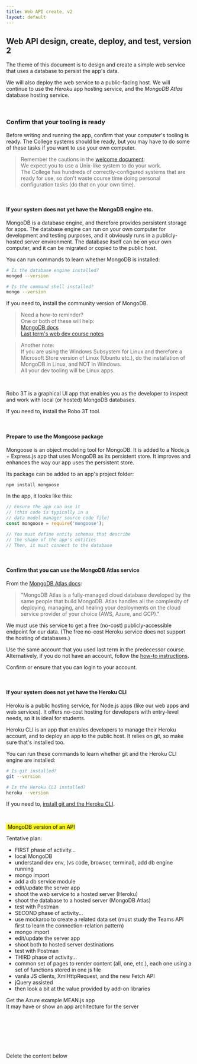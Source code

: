 ```yaml
---
title: Web API create, v2
layout: default
---
```


## Web API design, create, deploy, and test, version 2

The theme of this document is to design and create a simple web service that uses a database to persist the app's data.

We will also deploy the web service to a public-facing host. We will continue to use the *Heroku* app hosting service, and the *MongoDB Atlas* database hosting service. 

<br>

### Confirm that your tooling is ready

Before writing and running the app, confirm that your computer's tooling is ready. The College systems should be ready, but you may have to do some of these tasks if you want to use your own computer. 

> Remember the cautions in the [welcome document](welcome#how-can-you-get-started):  
> We expect you to use a Unix-like system to do your work.  
> The College has hundreds of correctly-configured systems that are ready for use, so don't waste course time doing personal configuration tasks (do that on your own time).  

<br>

#### If your system does not yet have the MongoDB engine etc.

MongoDB is a database engine, and therefore provides persistent storage for apps. The database engine can run on your own computer for development and testing purposes, and it obviously runs in a publicly-hosted server environment. The database itself can be on your own computer, and it can be migrated or copied to the public host. 

You can run commands to learn whether MongoDB is installed:

```bash
# Is the database engine installed?
mongod --version

# Is the command shell installed?
mongo --version
```

If you need to, install the community version of MongoDB.

> Need a how-to reminder?  
> One or both of these will help:  
> [MongoDB docs](https://docs.mongodb.com/manual/administration/install-community/)   
> [Last term's web dev course notes](http://zenit.senecac.on.ca/~patrick.crawford/index.php/web322/course-notes/week8-class1/)

> Another note:  
> If you are using the Windows Subsystem for Linux and therefore a Microsoft Store version of Linux (Ubuntu etc.), do the installation of MongoDB in Linux, and NOT in Windows.  
> All your dev tooling will be Linux apps. 

<br>

Robo 3T is a graphical UI app that enables you as the developer to inspect and work with local (or hosted) MongoDB databases. 

If you need to, install the Robo 3T tool. 

<br>

#### Prepare to use the Mongoose package

Mongoose is an object modeling tool for MongoDB. It is added to a Node.js + Express.js app that uses MongoDB as its persistent store. It improves and enhances the way our app uses the persistent store. 

Its package can be added to an app's project folder:

```bash
npm install mongoose
```

In the app, it looks like this:

```js
// Ensure the app can use it
// (this code is typically in a 
// data model manager source code file)
const mongoose = require('mongoose');

// You must define entity schemas that describe
// the shape of the app's entities
// Then, it must connect to the database
```

<br>

#### Confirm that you can use the MongoDB Atlas service

From the [MongoDB Atlas docs](https://docs.atlas.mongodb.com/):

> "MongoDB Atlas is a fully-managed cloud database developed by the same people that build MongoDB. Atlas handles all the complexity of deploying, managing, and healing your deployments on the cloud service provider of your choice (AWS, Azure, and GCP)."

We must use this service to get a free (no-cost) publicly-accessible endpoint for our data. (The free no-cost Heroku service does not support the hosting of databases.)

Use the same account that you used last term in the predecessor course. Alternatively, if you do not have an account, follow the [how-to instructions](http://zenit.senecac.on.ca/~patrick.crawford/index.php/web322/course-notes/week8-class1/).  

Confirm or ensure that you can login to your account.

<br>

#### If your system does not yet have the Heroku CLI

Heroku is a public hosting service, for Node.js apps (like our web apps and web services). It offers no-cost hosting for developers with entry-level needs, so it is ideal for students.

Heroku CLI is an app that enables developers to manage their Heroku account, and to deploy an app to the public host. It relies on git, so make sure that's installed too. 

You can run these commands to learn whether git and the Heroku CLI engine are installed:

```bash
# Is git installed?
git --version

# Is the Heroku CLI installed?
heroku --version
```
If you need to, [install git and the Heroku CLI](http://zenit.senecac.on.ca/~patrick.crawford/index.php/web322/course-notes/getting-started-with-heroku/). 

<br>

<mark>&nbsp;MongoDB version of an API</mark>

Tentative plan:
* FIRST phase of activity...
* local MongoDB
* understand dev env, (vs code, browser, terminal), add db engine running
* mongo import
* add a db service module
* edit/update the server app 
* shoot the web service to a hosted server (Heroku)
* shoot the database to a hosted server (MongoDB Atlas)
* test with Postman
* SECOND phase of activity...
* use mockaroo to create a related data set (must study the Teams API first to learn the connection-relation pattern)
* mongo import
* edit/update the server app
* shoot both to hosted server destinations
* test with Postman
* THIRD phase of activity...
* common set of pages to render content (all, one, etc.), each one using a set of functions stored in one js file 
* vanila JS clients, XmlHttpRequest, and the new Fetch API
* jQuery assisted
* then look a bit at the value provided by add-on libraries

Get the Azure example MEAN.js app  
It may have or show an app architecture for the server

<br>
<br>
<br>
<br>
<br>
<br>
Delete the content below  
<br>
<br>
<br>
<br>
<br>
<br>

